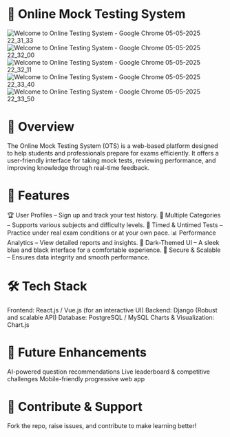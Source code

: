  # 📝 Online Mock Testing System
 ![Welcome to Online Testing System - Google Chrome 05-05-2025 22_31_33](https://github.com/user-attachments/assets/7ead1fbf-01f1-471c-a9df-349aa10e8d0e)
![Welcome to Online Testing System - Google Chrome 05-05-2025 22_32_00](https://github.com/user-attachments/assets/a45454fc-2808-4e13-96c4-12b4acb0b6c5)
![Welcome to Online Testing System - Google Chrome 05-05-2025 22_32_11](https://github.com/user-attachments/assets/3c2a71af-e77d-4921-83d7-09a99f7977f8)
![Welcome to Online Testing System - Google Chrome 05-05-2025 22_33_40](https://github.com/user-attachments/assets/ac873473-873c-4b11-829a-ff38217c0131)
![Welcome to Online Testing System - Google Chrome 05-05-2025 22_33_50](https://github.com/user-attachments/assets/9ac50baf-8467-4bcb-9be5-a72693f3c2b6)

# 🎯 Overview
The Online Mock Testing System (OTS) is a web-based platform designed to help students and professionals prepare for exams efficiently. It offers a user-friendly interface for taking mock tests, reviewing performance, and improving knowledge through real-time feedback.

# 🚀 Features
🏆 User Profiles – Sign up and track your test history.
📖 Multiple Categories – Supports various subjects and difficulty levels.
🎯 Timed & Untimed Tests – Practice under real exam conditions or at your own pace.
📊 Performance Analytics – View detailed reports and insights.
🎨 Dark-Themed UI – A sleek blue and black interface for a comfortable experience.
🔐 Secure & Scalable – Ensures data integrity and smooth performance.
# 🛠️ Tech Stack
Frontend: React.js / Vue.js (for an interactive UI)
Backend: Django (Robust and scalable API)
Database: PostgreSQL / MySQL
Charts & Visualization: Chart.js
# 📌 Future Enhancements
AI-powered question recommendations
Live leaderboard & competitive challenges
Mobile-friendly progressive web app
# 🔗 Contribute & Support
Fork the repo, raise issues, and contribute to make learning better!
